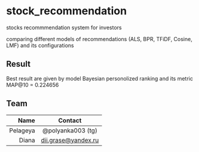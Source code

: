 # stock_recommendation
stocks recommmendation system for investors

comparing different models of recommendations (ALS, BPR, TFiDF, Cosine, LMF) and its configurations

## Result 
Best result are given by model Bayesian personolized ranking and its metric MAP@10 = 0.224656

## Team

| **Name** | **Contact** |
|----:|:----------:|
| Pelageya | @polyanka003 (tg) |
| Diana |  dii.grase@yandex.ru |

